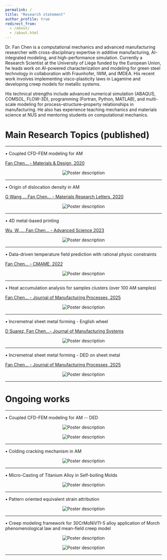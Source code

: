 ```yaml
---
permalink: /
title: "Research statement"
author_profile: true
redirect_from: 
  - /about/
  - /about.html
---
```


Dr. Fan Chen is a computational mechanics and advanced manufacturing researcher with cross-disciplinary expertise in additive manufacturing, AI-integrated modeling, and high-performance simulation. Currently a Research Scientist at the University of Liège funded by the European Union, he leads work on AI-powered characterization and modeling for green steel technology in collaboration with Fraunhofer, IWM, and IMDEA. His recent work involves implementing visco-plasticity laws in Lagamine and developing creep models for metallic systems.

His technical strengths include advanced numerical simulation (ABAQUS, COMSOL, FLOW-3D), programming (Fortran, Python, MATLAB), and multi-scale modeling for process–structure–property relationships in manufacturing. He also has experience teaching mechanics and materials science at NUS and mentoring students on computational mechanics.

Main Research Topics (published)
====
--------------------------------------------------------------------------------------------------------

• Coupled CFD-FEM modeling for AM 

[Fan Chen... - Materials & Design, 2020](https://doi.org/10.1016/j.matdes.2020.109185)
<p align="center">
  <img src="/images/CFD-FEM1.gif" alt="Poster description" style="max-width: 100%; height: auto;">
</p>

--------------------------------------------------------------------------------------------------------

• Origin of dislocation density in AM 

[G Wang,...,Fan Chen... - Materials Research Letters, 2020](https://doi.org/10.1080/21663831.2020.1751739)
<p align="center">
  <img src="/images/CFD-FEM3.gif" alt="Poster description" style="max-width: 100%; height: auto;">
</p>

--------------------------------------------------------------------------------------------------------

• 4D metal-based printing 

[Wu, W.,...,Fan Chen... - Advanced Science 2023](https://doi.org/10.1002/advs.202206486)
<p align="center">
  <img src="/images/4Dprinting.gif" alt="Poster description" style="max-width: 100%; height: auto;">
</p>

--------------------------------------------------------------------------------------------------------

• Data-driven temperature field prediction with rational physic constraints 

[Fan Chen... - CMAME, 2022](https://doi.org/10.1016/j.cma.2022.114652)
<p align="center">
  <img src="/images/data-driven.gif" alt="Poster description" style="max-width: 100%; height: auto;">
</p>

--------------------------------------------------------------------------------------------------------

• Heat accumulation analysis for samples clusters (over 100 AM samples) 

[Fan Chen... - Journal of Manufacturing Processes, 2025](https://doi.org/10.1016/j.jmapro.2024.12.0579)
<p align="center">
  <img src="/images/equivalent heat flux attribution.gif" alt="Poster description" style="max-width: 100%; height: auto;">
</p>

--------------------------------------------------------------------------------------------------------

• Incremetnal sheet metal forming - English wheel 

[D Suarez, Fan Chen...- Journal of Manufacturing Systems](https://doi.org/10.1016/j.jmsy.2024.04.022)
<p align="center">
  <img src="/images/English wheel.gif" alt="Poster description" style="max-width: 100%; height: auto;">
</p>

--------------------------------------------------------------------------------------------------------

• Incremetnal sheet metal forming - DED on sheet metal

[Fan Chen... - Journal of Manufacturing Processes, 2025](https://doi.org/10.1016/j.jmapro.2025.03.120)
<p align="center">
  <img src="/images/DED on sheet metal.gif" alt="Poster description" style="max-width: 100%; height: auto;">
</p>

--------------------------------------------------------------------------------------------------------

Ongoing works
======
--------------------------------------------------------------------------------------------------------

• Coupled CFD-FEM modeling for AM -- DED

<p align="center">
  <img src="/images/CFD-FEM2.gif" alt="Poster description" style="max-width: 100%; height: auto;">
</p>

<p align="center">
  <img src="/images/CFD-FEM4.gif" alt="Poster description" style="max-width: 100%; height: auto;">
</p>

--------------------------------------------------------------------------------------------------------

• Colding cracking mechanism in AM

<p align="center">
  <img src="/images/mutli-scale cracking.gif" alt="Poster description" style="max-width: 100%; height: auto;">
</p>

--------------------------------------------------------------------------------------------------------

• Micro-Casting of Titanium Alloy in Self-boiling Molds
                                       
<p align="center">
  <img src="/images/self-boiling molds.gif" alt="Poster description" style="max-width: 100%; height: auto;">
</p>

--------------------------------------------------------------------------------------------------------

• Pattern oriented equivalent strain attribution

<p align="center">
  <img src="/images/equivalent strain attribution.gif" alt="Poster description" style="max-width: 100%; height: auto;">
</p>

--------------------------------------------------------------------------------------------------------

• Creep modeling framework for 30CrMoNiV11-5 alloy application of Morch phenomenological law and mean-field creep model

<p align="center">
  <img src="/images/Slide1.JPG" alt="Poster description" style="max-width: 100%; height: auto;">
</p>

<p align="center">
  <img src="/images/Slide2.JPG" alt="Poster description" style="max-width: 100%; height: auto;">
</p>

--------------------------------------------------------------------------------------------------------